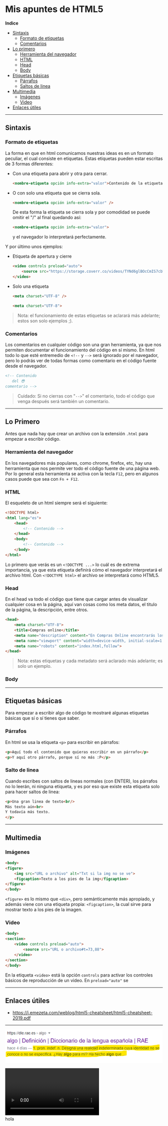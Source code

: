 # Mis apuntes de HTML5
**Indice**
  * [Sintaxis](#sintaxis)
    * [Formato de etiquetas](#formato-de-etiquetas)
    * [Comentarios](#comentarios)
  * [Lo primero](#lo-primero)
    * [Herramienta del navegador]("#herramienta-del-navegador)
    * [HTML](#html)
    * [Head](#head)
    * [Body](#body)
  * [Etiquetas básicas](#etiquetas-básicas)
    * [Párrafos](#párrafos)
    * [Saltos de linea](#salto-de-linea)
  * [Multimedia](#multimedia)
    * [Imágenes](#imágenes)
    * [Video](#video)
  * [Enlaces útiles](#enlaces-útiles)


------------


## Sintaxis
### Formato de etiquetas
La forma en que en html comunicamos nuestras ideas es en un formato peculiar, el cual consiste en etiquetas. Estas etiquetas pueden estar escritas de 3 formas diferentes:
* Con una etiqueta para abrir y otra para cerrar.
    ```html
    <nombre-etiqueta opción info-extra="valor">Contenido de la etiqueta</nombre-etiqueta>
    ```
* O con solo una etiqueta que se cierra sola.
    ```html
    <nombre-etiqueta opción info-extra="valor" />
    ```
    De esta forma la etiqueta se cierra sola y por comodidad se puede omitir el "/" al final quedando así:
    ```html
    <nombre-etiqueta opción info-extra="valor">
    ```
    y el navegador lo interpretará perfectamente.

Y por último unos ejemplos:
* Etiqueta de apertura y cierre
    ```html
    <video controls preload="auto">
        <source src="https://storage.coverr.co/videos/TYNd6glBOcCmIS7cbW4hoyEOtoA9fzXo?token=eyJhbGciOiJIUzI1NiIsInR5cCI6IkpXVCJ9.eyJhcHBJZCI6Ijg3NjdFMzIzRjlGQzEzN0E4QTAyIiwiaWF0IjoxNjMwNTY0NDQ1fQ.tGc5QS6w3ooK7sN6eLz6_ZPHeJb_IHciKNAosisaXew">
    </video>
    ```
* Solo una etiqueta
    ```html
    <meta charset="UTF-8" />
    ```
    ```html
    <meta charset="UTF-8">
    ```
> Nota: el funcionamiento de estas etiquetas se aclarará más adelante; estos son solo ejemplos ;).

### Comentarios
Los comentarios en cualquier código son una gran herramienta, ya que nos permiten documentar el funcionamiento del código en sí mismo.
En html todo lo que esté entremedio de `<!--` y `-->` será ignorado por el navegador, pero lo podrás ver de todas formas como comentario en el código fuente desde el navegador.
```html
<!-- Contenido
   del 😎
comentario -->
```
> Cuidado: Si no cierras con "`-->`" el comentario, todo el código que venga después será también un comentario.


------------


## Lo Primero
Antes que nada hay que crear un archivo con la extensión `.html` para empezar a escribir código.

### Herramienta del navegador
En los navegadores más populares, como chrome, firefox, etc, hay una herramienta que nos permite ver todo el código fuente de una página web. Por lo general esta herramienta se activa con la tecla `F12`, pero en algunos casos puede que sea con `Fn + F12`.

### HTML
El esqueleto de un html siempre será el siguiente:
```html
<!DOCTYPE html>
<html lang="es">
    <head>
        <!-- Contenido -->
    </head>
    <body>
        <!-- Contenido -->
    </body>
</html>
```
Lo primero que verás es un `<!DOCTYPE ...>` lo cuál es de extrema importancia, ya que esta etiqueta definirá cómo el navegador interpretará el archivo html. Con `<!DOCTYPE html>` el archivo se interpretará como HTML5.
### Head
En el head va todo el código que tiene que cargar antes de visualizar cualquier cosa en la página, aquí van cosas como los meta datos, el titulo de la página, la descripción, entre otros.
```html
<head>
    <meta charset="UTF-8">
    <title>Compras online</title>
    <meta name="description" content="En Compras Online encontrarás los mejores precios con el mejor despacho a domicilio de la región">
    <meta name="viewport" content="width=device-width, initial-scale=1.0">
    <meta name="robots" content="index.html,follow">
</head>
```
> Nota: estas etiquetas y cada metadato será aclarado más adelante; es solo un ejemplo.

### Body


------------


## Etiquetas básicas
Para empezar a escribir algo de código te mostraré algunas etiquetas básicas que sí o sí tienes que saber.
### Párrafos
En html se usa la etiqueta `<p>` para escribir en párrafos:
```html
<p>Aquí todo el contenido que quieras escribir en un párrafo</p>
<p>Y aquí otro párrafo, porque sí no más :P</p>
```
### Salto de linea
Cuando escribes con saltos de lineas normales (con ENTER), los párrafos no lo leerán, ni ninguna etiqueta, y es por eso que existe esta etiqueta solo para hacer saltos de linea:
```html
<p>Una gran linea de texto<br/>
Más texto aún<br>
Y todavía más texto.
</p>
```

------------


## Multimedia
### Imágenes
```html
<body>
<figure>
    <img src="URL o archivo" alt="Txt si la img no se ve">
    <figcaption>Texto a los pies de la img</figcaption>
</figure>
</body>
```
`<figure>` es lo mismo que `<div>`, pero semánticamente más apropiado, y además viene con una etiqueta propia: `<figcaption>`, la cual sirve para mostrar texto a los pies de la imagen.

### Video
```html
<body>
<section>
    <video controls preload="auto">
        <source src="URL o archivo#t=73,88">
    </video>
</section>
</body>
```
En la etiqueta `<video>` está la opción `controls` para activar los controles básicos de reproducción de un video. En `preload="auto"` se

------------

## Enlaces útiles
* https://i.emezeta.com/weblog/html5-cheatsheet/html5-cheatsheet-2019.pdf


------------


![Descripción de la rae vista desde el buscador google](./src/pag-rae.png)
<section>
    <video controls preload="auto">
        <source src="./src/lol.mp4">
    </video>
</section>
hola